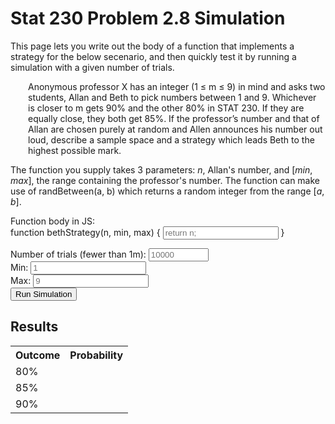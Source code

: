  <script src="/js/problem-2.8.js"></script>
# Stat 230 Problem 2.8 Simulation

This page lets you write out the body of a function that implements a strategy for the below secenario, and then quickly test it by running a simulation with a given number of trials.

<p style="margin-left:2em">Anonymous professor X has an integer (1 ≤ m ≤ 9) in mind and asks two students, Allan and Beth to pick numbers between 1 and 9. Whichever is closer to m gets 90% and the other 80% in STAT 230. If they are equally close, they both get 85%. If the professor’s number and that of Allan are chosen purely at random and Allen announces his number out loud, describe a sample space and a strategy which leads Beth to the highest possible mark.</p>

The function you supply takes 3 parameters: *n*, Allan's number, and [*min*, *max*], the range containing the professor's number. The function can make use of randBetween(a, b) which returns a random integer from the range [*a*, *b*].

  <div>
    <form id="sim-params" name="sim-params">
      <div class="form-group">
        <label for="function-body">Function body in JS:</label>
        <div class="input-group">
          <span class="input-group-addon">function bethStrategy(n, min, max) {</span>
          <input type="text" id="function-body" class="form-control" placeholder=
          "return n;" /> <span class="input-group-addon">}</span>
        </div>
      </div>
    </form>
    <form class=form-inline>
      <div class="form-group">
        <label for="num-trials">Number of trials (fewer than 1m):</label>
        <input type="number" id="num-trials" class="form-control" placeholder="10000"
        min="1" max="1000000" />
      </div>
      <div class="form-group">
        <label for="min-num">Min:</label>
        <input type="number" id="min-num" class="form-control"
        placeholder="1" />
      </div>
      <div class="form-group">
        <label for="max-num">Max:</label>
        <input type="number" id="max-num" class="form-control"
        placeholder="9" />
      </div>
      <div class="button">
        <button type="button" class="btn btn-primary" onclick="runSim();">Run
        Simulation</button>
      </div>
    </form>
  </div>

## Results

<table class="table table-bordered table-hover narrowtable" id="results-table"
  style="max-width:200px">
  <tr>
    <th>Outcome</th>
    <th>Probability</th>
  </tr>
  <tr>
    <td>80%</td>
    <td id="prob-80"><br></td>
  </tr>
  <tr>
    <td>85%</td>
    <td id="prob-85"><br></td>
  </tr>
  <tr>
    <td>90%</td>
    <td id="prob-90"></td>
  </tr>
</table>
